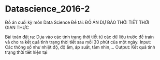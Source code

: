 # Datascience_2016-2
Đồ án cuối kỳ môn Data Science
Đề tài:
ĐỒ ÁN DỰ BÁO THỜI TIẾT THỜI GIAN THỰC

Bài toán đặt ra: Dựa vào các tình trạng thời tiết từ các dữ liệu trước để train và cho ra kết quả tình trạng thời tiết sau mỗi 30 phút của một ngày.
Input: Các thông số như nhiệt độ, độ ẩm, áp suất, tầm nhìn,...
Output: Kết quả tình trạng thời tiết hiện tại

